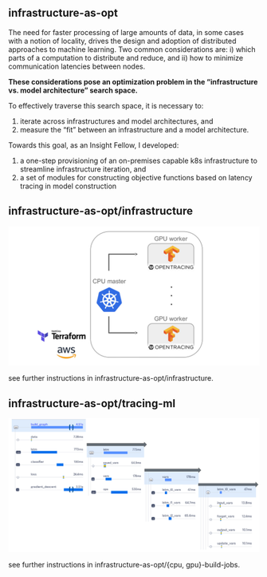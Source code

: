 ## infrastructure-as-opt

The need for faster processing of large amounts of data, in some cases with a notion of locality, drives the design and adoption of distributed approaches to machine learning. Two common considerations are: i) which parts of a computation to distribute and reduce, and ii) how to minimize communication latencies between nodes.

**These considerations pose an optimization problem in the “infrastructure vs. model architecture” search space.** 

To effectively traverse this search space, it is necessary to:
1) iterate across infrastructures and model architectures, and
2) measure the “fit” between an infrastructure and a model architecture.

Towards this goal, as an Insight Fellow, I developed: 
1) a one-step provisioning of an on-premises capable k8s infrastructure to streamline infrastructure iteration, and
2) a set of modules for constructing objective functions based on latency tracing in model construction

## infrastructure-as-opt/infrastructure

![infra_example](https://github.com/alfin3/tracedistml/blob/master/images/infra_image.jpg)

see further instructions in infrastructure-as-opt/infrastructure.

## infrastructure-as-opt/tracing-ml

![latencies_explorer](https://github.com/alfin3/tracedistml/blob/master/images/latencies_explorer.jpg)

see further instructions in infrastructure-as-opt/{cpu, gpu}-build-jobs.

